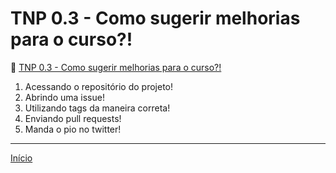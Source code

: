 # TNP 0.3 - Como sugerir melhorias para o curso?!

🎥 [TNP 0.3 - Como sugerir melhorias para o curso?!]()

1. Acessando o repositório do projeto!
1. Abrindo uma issue!
1. Utilizando tags da maneira correta!
1. Enviando pull requests!
1. Manda o pio no twitter!


---

[Início](/README.md)
